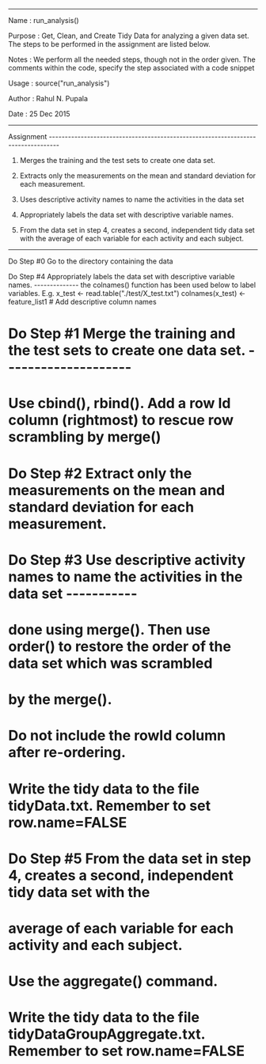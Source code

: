 --------------------------------------------------------------------------------------------
Name        : run_analysis()

Purpose     : Get, Clean, and Create Tidy Data for analyzing a given data set.
              The steps to be performed in the assignment are listed below.

Notes       : We perform all the needed steps, though not in the order given.
              The comments within the code, specify the step associated with a code snippet

Usage       : source("run_analysis")

Author      : Rahul N. Pupala

Date        : 25 Dec 2015

--------------------------------------------------------------------------------------------

Assignment ---------------------------------------------------------------------------------
1. Merges the training and the test sets to create one data set.

2. Extracts only the measurements on the mean and standard deviation for each measurement. 

3. Uses descriptive activity names to name the activities in the data set

4. Appropriately labels the data set with descriptive variable names. 

5. From the data set in step 4, creates a second, independent tidy data set with the 
  average of each variable for each activity and each subject.
--------------------------------------------------------------------------------------------

Do Step #0 Go to the directory containing the data


Do Step #4 Appropriately labels the data set with descriptive variable names. --------------
   the colnames() function has been used below to label variables. E.g.
x_test                  <- read.table("./test/X_test.txt")
colnames(x_test)        <- feature_list1                        # Add descriptive column names


# Do Step #1 Merge the training and the test sets to create one data set. --------------------
# Use cbind(), rbind(). Add a row Id column (rightmost) to rescue row scrambling by merge()


# Do Step #2 Extract only the measurements on the mean and standard deviation for each measurement.


# Do Step #3 Use descriptive activity names to name the activities in the data set -----------
# done using merge(). Then use order() to restore the order of the data set which was scrambled
# by the merge().
# Do not include the rowId column after re-ordering.
# Write the tidy data to the file tidyData.txt. Remember to set row.name=FALSE


# Do Step #5 From the data set in step 4, creates a second, independent tidy data set with the 
#    average of each variable for each activity and each subject.
# Use the aggregate() command. 
# Write the tidy data to the file tidyDataGroupAggregate.txt. Remember to set row.name=FALSE